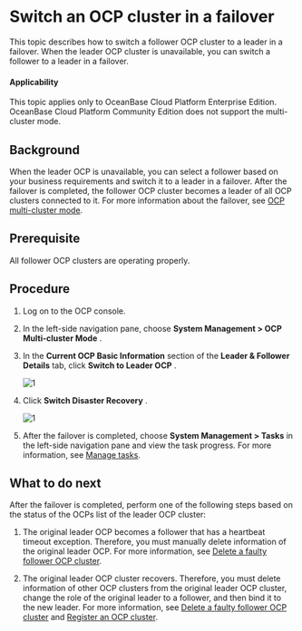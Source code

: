 Switch an OCP cluster in a failover
========================================================

This topic describes how to switch a follower OCP cluster to a leader in a failover. When the leader OCP cluster is unavailable, you can switch a follower to a leader in a failover.

<main id="notice" type='notice'>
<h4>Applicability</h4>
<p>This topic applies only to OceanBase Cloud Platform Enterprise Edition. OceanBase Cloud Platform Community Edition does not support the multi-cluster mode. </p>
</main>

Background
-------------------------------

When the leader OCP is unavailable, you can select a follower based on your business requirements and switch it to a leader in a failover. After the failover is completed, the follower OCP cluster becomes a leader of all OCP clusters connected to it. For more information about the failover, see [OCP multi-cluster mode](../../300.deployment-guide/100.deploying-enterprise-ocp/100.deployment-overview/200.multi-node-deplpyment-overview.md).

Prerequisite
---------------------------------

All follower OCP clusters are operating properly.

Procedure
------------------------------

1. Log on to the OCP console.

2. In the left-side navigation pane, choose **System Management \> OCP Multi-cluster Mode** .

3. In the **Current OCP Basic Information** section of the **Leader \& Follower Details** tab, click **Switch to Leader OCP** .

    ![1](https://help-static-aliyun-doc.aliyuncs.com/assets/img/en-US/3234306461/p394582.png)

4. Click **Switch Disaster Recovery** .

    ![1](https://help-static-aliyun-doc.aliyuncs.com/assets/img/en-US/3234306461/p394578.png)

5. After the failover is completed, choose **System Management \> Tasks** in the left-side navigation pane and view the task progress. For more information, see [Manage tasks](../../1600.system-management-features/600.manage-tasks.md).

What to do next
------------------------------------

After the failover is completed, perform one of the following steps based on the status of the OCPs list of the leader OCP cluster:

1. The original leader OCP becomes a follower that has a heartbeat timeout exception. Therefore, you must manually delete information of the original leader OCP. For more information, see [Delete a faulty follower OCP cluster](../300.ocp-multi-cluster-mode/700.delete-an-ocp-cluster.md).

2. The original leader OCP cluster recovers. Therefore, you must delete information of other OCP clusters from the original leader OCP cluster, change the role of the original leader to a follower, and then bind it to the new leader. For more information, see [Delete a faulty follower OCP cluster](../300.ocp-multi-cluster-mode/700.delete-an-ocp-cluster.md) and [Register an OCP cluster](../300.ocp-multi-cluster-mode/200.register-an-ocp-cluster.md).
